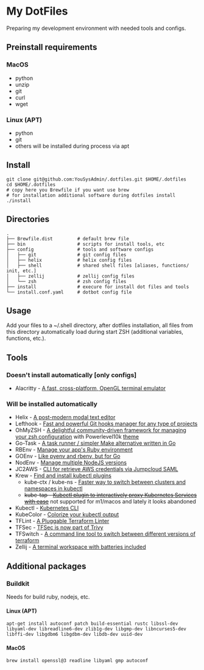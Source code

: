 # My DotFiles
Preparing my development environment with needed tools and configs.

## Preinstall requirements
### MacOS
- python
- unzip
- git
- curl
- wget

### Linux (APT)
- python
- git
- others will be installed during process via apt

## Install
```shell
git clone git@github.com:YouSysAdmin/.dotfiles.git $HOME/.dotfiles
cd $HOME/.dotfiles
# copy here you Brewfile if you want use brew 
# for installation additional software during dotfiles install
./install
```

## Directories

```
.
├── Brewfile.dist         # default brew file
├── bin                   # scripts for install tools, etc 
├── config                # tools and software configs
│   ├── git               # git config files
│   ├── helix             # helix config files
│   ├── shell             # shared shell files [aliases, functions/ init, etc.]
│   ├── zellij            # zellij config files
│   └── zsh               # zsh config files
├── install               # execure for install dot files and tools
└── install.conf.yaml     # dotbot config file        
```

## Usage
Add your files to a ~/.shell directory, after dotfiles installation,
all files from this directory automatically load during start ZSH (additional variables, functions, etc.).

## Tools
### Doesn't install automatically [only configs]
- Alacritty - [A fast, cross-platform, OpenGL terminal emulator](https://github.com/alacritty/alacritty)

### Will be installed automatically
- Helix - [A post-modern modal text editor](https://github.com/helix-editor/helix)
- Lefthook - [Fast and powerful Git hooks manager for any type of projects](https://github.com/evilmartians/lefthook)
- OhMyZSH - [A delightful community-driven framework for managing your zsh configuration](https://github.com/ohmyzsh/ohmyzsh)
  with Powerlevel10k [theme](https://github.com/romkatv/powerlevel10k)
- Go-Task - [A task runner / simpler Make alternative written in Go](https://github.com/go-task/task)
- RBEnv - [Manage your app's Ruby environment](https://github.com/rbenv/rbenv)
- GOEnv - [Like pyenv and rbenv, but for Go](https://github.com/go-nv/goenv)
- NodEnv - [Manage multiple NodeJS versions](https://github.com/nodenv/nodenv)
- JC2AWS - [CLI for retrieve AWS credentials via Jumpcloud SAML](https://github.com/YouSysAdmin/jc2aws)
- Krew - [Find and install kubectl plugins](https://github.com/kubernetes-sigs/krew)
   - kube-ctx / kube-ns - [Faster way to switch between clusters and namespaces in kubectl](https://github.com/ahmetb/kubectx)
   - ~~kube-tap - [Kubectl plugin to interactively proxy Kubernetes Services with ease](https://github.com/soluble-ai/kubetap)~~
     not supported for m1/macos and lately it looks abandoned
- Kubectl - [Kubernetes CLI](https://github.com/kubernetes/kubectl)
- KubeColor - [Colorize your kubectl output](https://github.com/kubecolor/kubecolor)
- TFLint - [A Pluggable Terraform Linter](https://github.com/terraform-linters/tflint)
- TFSec - [TFSec is now part of Trivy](https://github.com/aquasecurity/tfsec)
- TFSwitch - [A command line tool to switch between different versions of terraform](https://github.com/warrensbox/terraform-switcher)
- Zellij - [A terminal workspace with batteries included](https://github.com/zellij-org/zellij)

## Additional packages
### Buildkit
Needs for build ruby, nodejs, etc.
#### Linux (APT)
```shell
apt-get install autoconf patch build-essential rustc libssl-dev libyaml-dev libreadline6-dev zlib1g-dev libgmp-dev libncurses5-dev libffi-dev libgdbm6 libgdbm-dev libdb-dev uuid-dev
```
#### MacOS
```shell
brew install openssl@3 readline libyaml gmp autoconf
```
